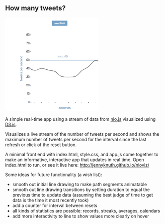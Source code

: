 ## How many tweets?

<img src="https://raw.githubusercontent.com/jennyknuth/nioviz/master/nioviz.png" width="300px">

A simple real-time app using a stream of data from [nio.js](https://github.com/nioinnovation/nio.js) visualized using [D3.js](http://d3js.org/).

Visualizes a live stream of the number of tweets per second and shows the maximum number of tweets per second 
for the interval since the last refresh or click of the reset button. 

A minimal front end with index.html, style.css, and app.js come together to make an informative, interactive app that updates in real time. Open index.html to run, or see it live here: http://jennyknuth.github.io/nioviz/

Some ideas for future functionality (a wish list): 
  - smooth out initial line drawing to make path segments animatable
  - smooth out line drawing transitions by setting duration to equal the previous time to update data (assuming the best judge of time to get data is the time it most recently took)
  - add a counter for interval between resets
  - all kinds of statistics are possible: records, streaks, averages, calendars
  - add more interactivity to line to show values more clearly on hover

